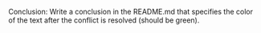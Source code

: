 Conclusion: Write a conclusion in the README.md that specifies the color of the text after the conflict is resolved (should be green).